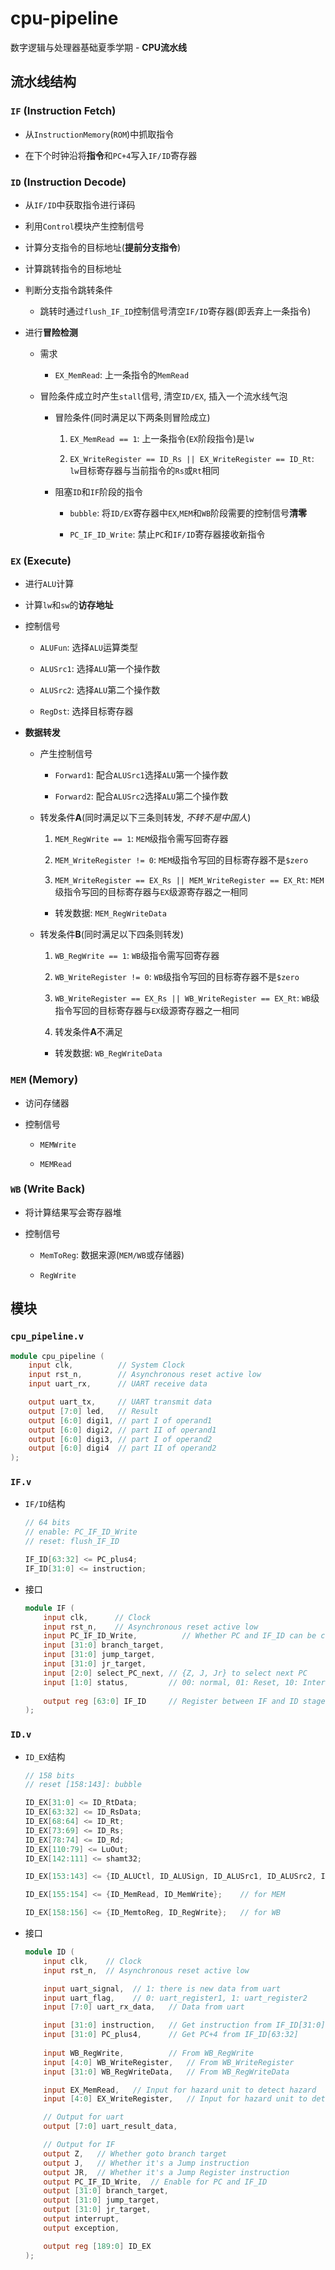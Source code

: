 # cpu-pipeline
数字逻辑与处理器基础夏季学期 - **CPU流水线**

## 流水线结构

### `IF` (Instruction Fetch)

- 从`InstructionMemory`(`ROM`)中抓取指令

- 在下个时钟沿将**指令**和`PC+4`写入`IF/ID`寄存器

### `ID` (Instruction Decode)

- 从`IF/ID`中获取指令进行译码

- 利用`Control`模块产生控制信号

- 计算分支指令的目标地址(**提前分支指令**)

- 计算跳转指令的目标地址

- 判断分支指令跳转条件

    + 跳转时通过`flush_IF_ID`控制信号清空`IF/ID`寄存器(即丢弃上一条指令)

- 进行**冒险检测**

    + 需求

        - `EX_MemRead`: 上一条指令的`MemRead`

    + 冒险条件成立时产生`stall`信号, 清空`ID/EX`, 插入一个流水线气泡

        - 冒险条件(同时满足以下两条则冒险成立)

            1. `EX_MemRead == 1`: 上一条指令(`EX`阶段指令)是`lw`

            2. `EX_WriteRegister == ID_Rs || EX_WriteRegister == ID_Rt`: `lw`目标寄存器与当前指令的`Rs`或`Rt`相同

        - 阻塞`ID`和`IF`阶段的指令

            + `bubble`: 将`ID/EX`寄存器中`EX`,`MEM`和`WB`阶段需要的控制信号**清零**

            + `PC_IF_ID_Write`: 禁止`PC`和`IF/ID`寄存器接收新指令

### `EX` (Execute)

- 进行`ALU`计算

- 计算`lw`和`sw`的**访存地址**

- 控制信号

    + `ALUFun`: 选择`ALU`运算类型

    + `ALUSrc1`: 选择`ALU`第一个操作数

    + `ALUSrc2`: 选择`ALU`第二个操作数

    + `RegDst`: 选择目标寄存器

- **数据转发**

    + 产生控制信号

        - `Forward1`: 配合`ALUSrc1`选择`ALU`第一个操作数

        - `Forward2`: 配合`ALUSrc2`选择`ALU`第二个操作数

    + 转发条件**A**(同时满足以下三条则转发, *不转不是中国人*)

        1. `MEM_RegWrite == 1`: `MEM`级指令需写回寄存器

        2. `MEM_WriteRegister != 0`: `MEM`级指令写回的目标寄存器不是`$zero`

        3. `MEM_WriteRegister == EX_Rs || MEM_WriteRegister == EX_Rt`: `MEM`级指令写回的目标寄存器与`EX`级源寄存器之一相同

        - 转发数据: `MEM_RegWriteData`

    + 转发条件**B**(同时满足以下四条则转发)

        1. `WB_RegWrite == 1`: `WB`级指令需写回寄存器

        2. `WB_WriteRegister != 0`: `WB`级指令写回的目标寄存器不是`$zero`

        3. `WB_WriteRegister == EX_Rs || WB_WriteRegister == EX_Rt`: `WB`级指令写回的目标寄存器与`EX`级源寄存器之一相同

        4. 转发条件**A**不满足

        - 转发数据: `WB_RegWriteData`

### `MEM` (Memory)

- 访问存储器

- 控制信号

    + `MEMWrite`

    + `MEMRead`

### `WB` (Write Back)

- 将计算结果写会寄存器堆

- 控制信号
    
    + `MemToReg`: 数据来源(`MEM/WB`或存储器)

    + `RegWrite`


## 模块

### `cpu_pipeline.v`

```verilog
module cpu_pipeline (
    input clk,          // System Clock
    input rst_n,        // Asynchronous reset active low
    input uart_rx,      // UART receive data

    output uart_tx,     // UART transmit data
    output [7:0] led,   // Result
    output [6:0] digi1, // part I of operand1
    output [6:0] digi2, // part II of operand1
    output [6:0] digi3, // part I of operand2
    output [6:0] digi4  // part II of operand2
);
```

### `IF.v`

- `IF/ID`结构

    ```verilog
    // 64 bits
    // enable: PC_IF_ID_Write
    // reset: flush_IF_ID

    IF_ID[63:32] <= PC_plus4;
    IF_ID[31:0] <= instruction;
    ```

- 接口

    ```verilog
    module IF (
        input clk,      // Clock
        input rst_n,    // Asynchronous reset active low
        input PC_IF_ID_Write,          // Whether PC and IF_ID can be changed
        input [31:0] branch_target,
        input [31:0] jump_target,   
        input [31:0] jr_target,     
        input [2:0] select_PC_next, // {Z, J, Jr} to select next PC
        input [1:0] status,         // 00: normal, 01: Reset, 10: Interrupt, 11: Exception
        
        output reg [63:0] IF_ID     // Register between IF and ID stage
    );
    ```

### `ID.v`

- `ID_EX`结构

    ```verilog
    // 158 bits
    // reset [158:143]: bubble

    ID_EX[31:0] <= ID_RtData;
    ID_EX[63:32] <= ID_RsData;
    ID_EX[68:64] <= ID_Rt;
    ID_EX[73:69] <= ID_Rs;
    ID_EX[78:74] <= ID_Rd;
    ID_EX[110:79] <= LuOut;
    ID_EX[142:111] <= shamt32;

    ID_EX[153:143] <= {ID_ALUCtl, ID_ALUSign, ID_ALUSrc1, ID_ALUSrc2, ID_RegDst};   // Control for EX

    ID_EX[155:154] <= {ID_MemRead, ID_MemWrite};    // for MEM

    ID_EX[158:156] <= {ID_MemtoReg, ID_RegWrite};   // for WB
    ```

- 接口

    ```verilog
    module ID (
        input clk,    // Clock
        input rst_n,  // Asynchronous reset active low

        input uart_signal,  // 1: there is new data from uart
        input uart_flag,    // 0: uart_register1, 1: uart_register2
        input [7:0] uart_rx_data,   // Data from uart

        input [31:0] instruction,   // Get instruction from IF_ID[31:0]
        input [31:0] PC_plus4,      // Get PC+4 from IF_ID[63:32]
        
        input WB_RegWrite,          // From WB_RegWrite
        input [4:0] WB_WriteRegister,   // From WB_WriteRegister
        input [31:0] WB_RegWriteData,   // From WB_RegWriteData

        input EX_MemRead,   // Input for hazard unit to detect hazard
        input [4:0] EX_WriteRegister,   // Input for hazard unit to detect hazard

        // Output for uart
        output [7:0] uart_result_data,

        // Output for IF
        output Z,   // Whether goto branch target
        output J,   // Whether it's a Jump instruction
        output JR,  // Whether it's a Jump Register instruction
        output PC_IF_ID_Write,  // Enable for PC and IF_ID
        output [31:0] branch_target, 
        output [31:0] jump_target, 
        output [31:0] jr_target,
        output interrupt,
        output exception,

        output reg [189:0] ID_EX
    );
    ```
